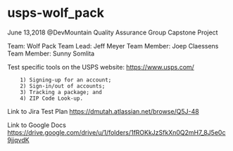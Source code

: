 # usps-wolf_pack

June 13,2018
@DevMountain 
Quality Assurance Group Capstone Project


Team:			    Wolf Pack
Team Lead: 		Jeff Meyer
Team Member: 	Joep Claessens
Team Member: 	Sunny Somlita



Test specific tools on the USPS website: https://www.usps.com/
        
        1) Signing-up for an account; 
        2) Sign-in/out of accounts; 
        3) Tracking a package; and 
        4) ZIP Code Look-up.
        

Link to Jira Test Plan
         https://dmutah.atlassian.net/browse/Q5J-48
         
         
Link to Google Docs
        https://drive.google.com/drive/u/1/folders/1fROKkJzSfkXn0Q2mH7_8J5e0c9jjqvdK
         
         

